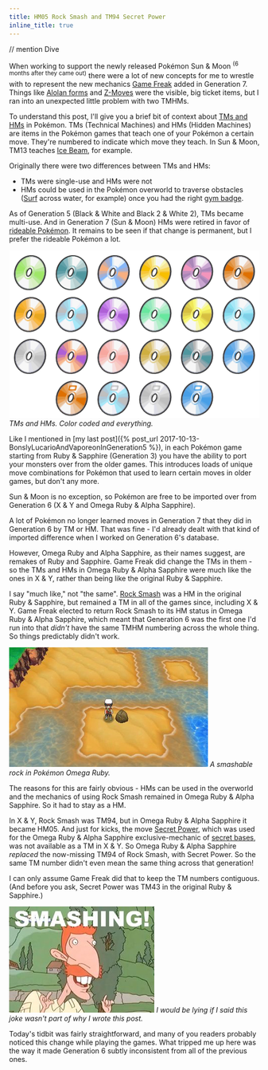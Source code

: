 ```yaml
---
title: HM05 Rock Smash and TM94 Secret Power
inline_title: true
---
```


// mention Dive

When working to support the newly released Pokémon Sun & Moon <sup>(6 months after they came out)</sup> there were a lot of new concepts for me to wrestle with to represent the new mechanics [Game Freak](https://en.wikipedia.org/wiki/Game_Freak) added in Generation 7. Things like [Alolan forms](https://bulbapedia.bulbagarden.net/wiki/Regional_variant) and [Z-Moves](https://bulbapedia.bulbagarden.net/wiki/Z-Move) were the visible, big ticket items, but I ran into an unexpected little problem with two TMHMs.

To understand this post, I'll give you a brief bit of context about [TMs and HMs](https://bulbapedia.bulbagarden.net/wiki/TM) in Pokémon. TMs (Technical Machines) and HMs (Hidden Machines) are items in the Pokémon games that teach one of your Pokémon a certain move. They're numbered to indicate which move they teach. In Sun & Moon, TM13 teaches [Ice Beam](https://www.serebii.net/attackdex-sm/icebeam.shtml), for example. 

Originally there were two differences between TMs and HMs: 

* TMs were single-use and HMs were not
* HMs could be used in the Pokémon overworld to traverse obstacles ([Surf](https://www.serebii.net/attackdex-xy/surf.shtml) across water, for example) once you had the right [gym badge](https://bulbapedia.bulbagarden.net/wiki/Badge). 

As of Generation 5 (Black & White and Black 2 & White 2), TMs became multi-use. And in Generation 7 (Sun & Moon) HMs were retired in favor of [rideable Pokémon](https://bulbapedia.bulbagarden.net/wiki/Pok%C3%A9_Ride). It remains to be seen if that change is permanent, but I prefer the rideable Pokémon a lot.

![](/assets/img/tmhms.png)
*TMs and HMs. Color coded and everything.*

Like I mentioned in [my last post]({% post_url 2017-10-13-BonslyLucarioAndVaporeonInGeneration5 %}), in each Pokémon game starting from Ruby & Sapphire (Generation 3) you have the ability to port your monsters over from the older games. This introduces loads of unique move combinations for Pokémon that used to learn certain moves in older games, but don't any more.

Sun & Moon is no exception, so Pokémon are free to be imported over from Generation 6 (X & Y and Omega Ruby & Alpha Sapphire).

A lot of Pokémon no longer learned moves in Generation 7 that they did in Generation 6 by TM or HM. That was fine - I'd already dealt with that kind of imported difference when I worked on Generation 6's database.

However, Omega Ruby and Alpha Sapphire, as their names suggest, are remakes of Ruby and Sapphire. Game Freak did change the TMs in them - so the TMs and HMs in Omega Ruby & Alpha Sapphire were much like the ones in X & Y, rather than being like the original Ruby & Sapphire.

I say "much like," not "the same". [Rock Smash](https://www.serebii.net/attackdex/rocksmash.shtml) was a HM in the original Ruby & Sapphire, but remained a TM in all of the games since, including X & Y. Game Freak elected to return Rock Smash to its HM status in Omega Ruby & Alpha Sapphire, which meant that Generation 6 was the first one I'd run into that *didn't* have the same TMHM numbering across the whole thing. So things predictably didn't work.

![](/assets/img/smashable-rock.jpg)
*A smashable rock in Pokémon Omega Ruby.*

The reasons for this are fairly obvious - HMs can be used in the overworld and the mechanics of using Rock Smash remained in Omega Ruby & Alpha Sapphire. So it had to stay as a HM.

In X & Y, Rock Smash was TM94, but in Omega Ruby & Alpha Sapphire it became HM05. And just for kicks, the move [Secret Power](https://www.serebii.net/attackdex-xy/secretpower.shtml), which was used for the Omega Ruby & Alpha Sapphire exclusive-mechanic of [secret bases](https://www.serebii.net/omegarubyalphasapphire/secretbaselocations.shtml), was not available as a TM in X & Y. So Omega Ruby & Alpha Sapphire *replaced* the now-missing TM94 of Rock Smash, with Secret Power. So the same TM number didn't even mean the same thing across that generation!

I can only assume Game Freak did that to keep the TM numbers contiguous. (And before you ask, Secret Power was TM43 in the original Ruby & Sapphire.)

![](/assets/img/nigel-thornberry.jpg)
*I would be lying if I said this joke wasn't part of why I wrote this post.*

Today's tidbit was fairly straightforward, and many of you readers probably noticed this change while playing the games. What tripped me up here was the way it made Generation 6 subtly inconsistent from all of the previous ones.